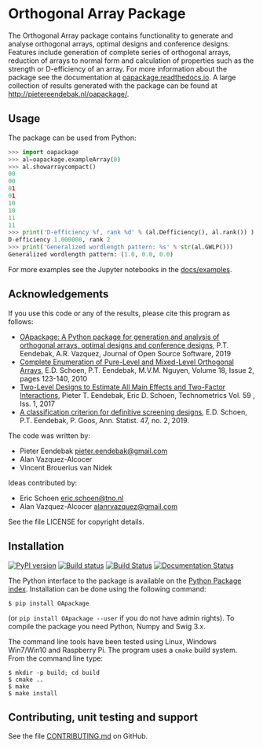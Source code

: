 Orthogonal Array Package
========================

The Orthogonal Array package contains functionality to generate and analyse orthogonal arrays, optimal designs and conference designs.
Features include generation of complete series of orthogonal arrays,
reduction of arrays to normal form and calculation of properties such as the strength or D-efficiency of an array.
For more information about the package see the
documentation at [oapackage.readthedocs.io](https://oapackage.readthedocs.io/en/latest/). A large collection of results generated
with the package can be found at <http://pietereendebak.nl/oapackage/>.

Usage
-------

The package can be used from Python:
``` python
>>> import oapackage
>>> al=oapackage.exampleArray(0)
>>> al.showarraycompact()
00
00
01
01
10
10
11
11
>>> print('D-efficiency %f, rank %d' % (al.Defficiency(), al.rank()) )
D-efficiency 1.000000, rank 2
>>> print('Generalized wordlength pattern: %s' % str(al.GWLP()))
Generalized wordlength pattern: (1.0, 0.0, 0.0)
```

For more examples see the Jupyter notebooks in the
[docs/examples](docs/examples/).

Acknowledgements
----------------

If you use this code or any of the results, please cite this program as follows:

* [OApackage: A Python package for generation and analysis of orthogonal arrays, optimal designs and conference designs](https://doi.org/10.21105/joss.01097), P.T. Eendebak, A.R. Vazquez, Journal of Open Source Software, 2019
* [Complete Enumeration of Pure-Level and Mixed-Level Orthogonal Arrays](https://doi.org/10.1002/jcd.20236), E.D. Schoen, P.T. Eendebak, M.V.M. Nguyen, Volume 18, Issue 2, pages 123-140, 2010
* [Two-Level Designs to Estimate All Main Effects and Two-Factor Interactions](https://doi.org/10.1080/00401706.2016.1142903), Pieter T. Eendebak, Eric D. Schoen, Technometrics Vol. 59 , Iss. 1, 2017
* [A classification criterion for definitive screening designs](https://projecteuclid.org/euclid.aos/1547197252), E.D. Schoen, P.T. Eendebak, P. Goos, Ann. Statist. 47, no. 2, 2019.

The code was written by:

* Pieter Eendebak <pieter.eendebak@gmail.com>
* Alan Vazquez-Alcocer
* Vincent Brouerius van Nidek

Ideas contributed by:

* Eric Schoen <eric.schoen@tno.nl>
* Alan Vazquez-Alcocer <alanrvazquez@gmail.com>

See the file LICENSE for copyright details.

Installation
------------

[![PyPI version](https://badge.fury.io/py/OApackage.svg)](https://badge.fury.io/py/OApackage)
[![Build status](https://ci.appveyor.com/api/projects/status/f6ia9br95soimf9u/branch/master?svg=true)](https://ci.appveyor.com/project/eendebakpt/oapackage-4lws8)
[![Build Status](https://travis-ci.org/eendebakpt/oapackage.svg?branch=master)](https://travis-ci.org/eendebakpt/oapackage)
[![Documentation Status](https://readthedocs.org/projects/oapackage/badge/?version=latest)](https://oapackage.readthedocs.io/en/latest/?badge=latest)

The Python interface to the package is available on the [Python Package index](https://pypi.python.org/pypi/OApackage/).
Installation can be done using the following command:
``` console
$ pip install OApackage
```
(or `pip install OApackage --user` if you do not have admin rights). To compile the package you need Python, Numpy and Swig 3.x.

The command line tools have been tested using Linux, Windows Win7/Win10 and Raspberry Pi.
The program uses a `cmake` build system. From the command line type:
```
$ mkdir -p build; cd build
$ cmake ..
$ make
$ make install
````

Contributing, unit testing and support
--------------------------------------

See the file [CONTRIBUTING.md](https://github.com/eendebakpt/oapackage/blob/master/CONTRIBUTING.md) on GitHub.
